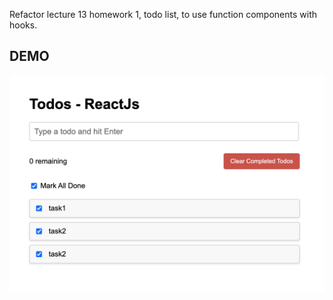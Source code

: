 Refactor lecture 13 homework 1, todo list, to use function components with hooks.

## DEMO

![demo](public/demo3.png)